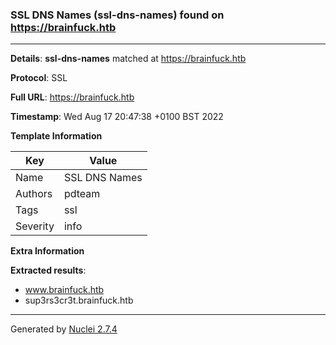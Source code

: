 ### SSL DNS Names (ssl-dns-names) found on https://brainfuck.htb
---
**Details**: **ssl-dns-names**  matched at https://brainfuck.htb

**Protocol**: SSL

**Full URL**: https://brainfuck.htb

**Timestamp**: Wed Aug 17 20:47:38 +0100 BST 2022

**Template Information**

| Key | Value |
|---|---|
| Name | SSL DNS Names |
| Authors | pdteam |
| Tags | ssl |
| Severity | info |

**Extra Information**

**Extracted results**:

- www.brainfuck.htb
- sup3rs3cr3t.brainfuck.htb



---
Generated by [Nuclei 2.7.4](https://github.com/projectdiscovery/nuclei)